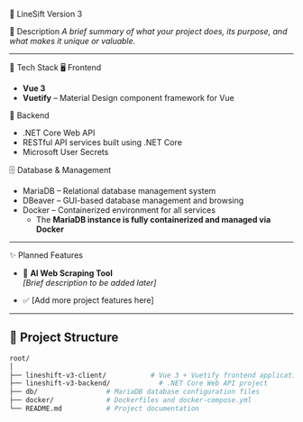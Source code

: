 🚀 LineSift Version 3

📘 Description
_A brief summary of what your project does, its purpose, and what makes it unique or valuable._

---

🔧 Tech Stack
🖥️ Frontend

- **Vue 3**
- **Vuetify** – Material Design component framework for Vue

🧠 Backend

- .NET Core Web API
- RESTful API services built using .NET Core
- Microsoft User Secrets

🗄️ Database & Management

- MariaDB – Relational database management system
- DBeaver – GUI-based database management and browsing
- Docker – Containerized environment for all services
  - The **MariaDB instance is fully containerized and managed via Docker**

---

✨ Planned Features

- 🧠 **AI Web Scraping Tool**  
  _[Brief description to be added later]_

- ✅ [Add more project features here]

---

## 📁 Project Structure

```bash
root/
│
├── lineshift-v3-client/           # Vue 3 + Vuetify frontend application
├── lineshift-v3-backend/            # .NET Core Web API project
├── db/                 # MariaDB database configuration files
├── docker/             # Dockerfiles and docker-compose.yml
└── README.md           # Project documentation
```
